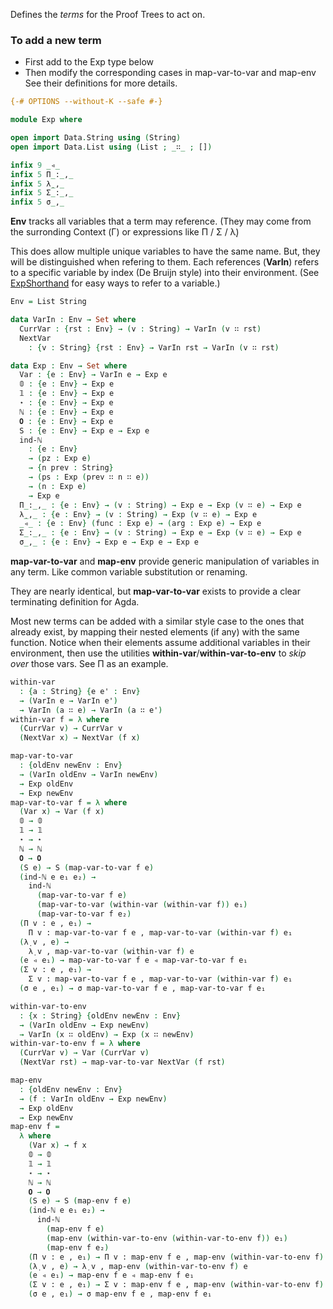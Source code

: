 Defines the *terms* for the Proof Trees to act on.

### To add a new term
- First add to the Exp type below
- Then modify the corresponding cases in map-var-to-var and map-env
See their definitions for more details.

```agda
{-# OPTIONS --without-K --safe #-}

module Exp where

open import Data.String using (String)
open import Data.List using (List ; _∷_ ; [])

infix 9 _◃_
infix 5 Π_꞉_,_
infix 5 λ̣_,_
infix 5 Σ_꞉_,_
infix 5 σ_,_

```
**Env** tracks all variables that a term may reference. (They may come from the surronding Context (Γ) or expressions like Π / Σ / λ̣)

This does allow multiple unique variables to have the same name. But, they will be distinguished when refering to them. Each references (**VarIn**) refers to a specific variable by index (De Bruijn style) into their environment. (See [ExpShorthand](ExpShorthand.lagda.md) for easy ways to refer to a variable.)
```agda
Env = List String

data VarIn : Env → Set where
  CurrVar : {rst : Env} → (v : String) → VarIn (v ∷ rst)
  NextVar
    : {v : String} {rst : Env} → VarIn rst → VarIn (v ∷ rst)

data Exp : Env → Set where
  Var : {e : Env} → VarIn e → Exp e
  𝟘 : {e : Env} → Exp e
  𝟙 : {e : Env} → Exp e
  ⋆ : {e : Env} → Exp e
  ℕ : {e : Env} → Exp e
  𝟎 : {e : Env} → Exp e
  S : {e : Env} → Exp e → Exp e
  ind-ℕ
    : {e : Env} 
    → (pz : Exp e)
    → {n prev : String}
    → (ps : Exp (prev ∷ n ∷ e))
    → (n : Exp e)
    → Exp e
  Π_꞉_,_ : {e : Env} → (v : String) → Exp e → Exp (v ∷ e) → Exp e
  λ̣_,_ : {e : Env} → (v : String) → Exp (v ∷ e) → Exp e
  _◃_ : {e : Env} (func : Exp e) → (arg : Exp e) → Exp e
  Σ_꞉_,_ : {e : Env} → (v : String) → Exp e → Exp (v ∷ e) → Exp e
  σ_,_ : {e : Env} → Exp e → Exp e → Exp e

```
**map-var-to-var** and **map-env** provide generic manipulation of variables in any term. Like common variable substitution or renaming.

They are nearly identical, but **map-var-to-var** exists to provide a clear terminating definition for Agda.

Most new terms can be added with a similar style case to the ones that already exist, by mapping their nested elements (if any) with the same function. Notice when their elements assume additional variables in their environment, then use the utilities **within-var**/**within-var-to-env** to *skip over* those vars. See Π as an example.
```agda
within-var
  : {a : String} {e e' : Env}
  → (VarIn e → VarIn e')
  → VarIn (a ∷ e) → VarIn (a ∷ e')
within-var f = λ where
  (CurrVar v) → CurrVar v
  (NextVar x) → NextVar (f x)

map-var-to-var
  : {oldEnv newEnv : Env}
  → (VarIn oldEnv → VarIn newEnv)
  → Exp oldEnv
  → Exp newEnv
map-var-to-var f = λ where
  (Var x) → Var (f x)
  𝟘 → 𝟘
  𝟙 → 𝟙
  ⋆ → ⋆
  ℕ → ℕ
  𝟎 → 𝟎
  (S e) → S (map-var-to-var f e)
  (ind-ℕ e e₁ e₂) →
    ind-ℕ
      (map-var-to-var f e)
      (map-var-to-var (within-var (within-var f)) e₁)
      (map-var-to-var f e₂)
  (Π v ꞉ e , e₁) →
    Π v ꞉ map-var-to-var f e , map-var-to-var (within-var f) e₁
  (λ̣ v , e) →
    λ̣ v , map-var-to-var (within-var f) e
  (e ◃ e₁) → map-var-to-var f e ◃ map-var-to-var f e₁
  (Σ v ꞉ e , e₁) →
    Σ v ꞉ map-var-to-var f e , map-var-to-var (within-var f) e₁
  (σ e , e₁) → σ map-var-to-var f e , map-var-to-var f e₁

within-var-to-env
  : {x : String} {oldEnv newEnv : Env}
  → (VarIn oldEnv → Exp newEnv)
  → VarIn (x ∷ oldEnv) → Exp (x ∷ newEnv)
within-var-to-env f = λ where
  (CurrVar v) → Var (CurrVar v)
  (NextVar rst) → map-var-to-var NextVar (f rst)

map-env
  : {oldEnv newEnv : Env}
  → (f : VarIn oldEnv → Exp newEnv)
  → Exp oldEnv
  → Exp newEnv
map-env f = 
  λ where
    (Var x) → f x
    𝟘 → 𝟘
    𝟙 → 𝟙
    ⋆ → ⋆
    ℕ → ℕ
    𝟎 → 𝟎
    (S e) → S (map-env f e)
    (ind-ℕ e e₁ e₂) →
      ind-ℕ
        (map-env f e)
        (map-env (within-var-to-env (within-var-to-env f)) e₁)
        (map-env f e₂)
    (Π v ꞉ e , e₁) → Π v ꞉ map-env f e , map-env (within-var-to-env f) e₁
    (λ̣ v , e) → λ̣ v , map-env (within-var-to-env f) e
    (e ◃ e₁) → map-env f e ◃ map-env f e₁
    (Σ v ꞉ e , e₁) → Σ v ꞉ map-env f e , map-env (within-var-to-env f) e₁
    (σ e , e₁) → σ map-env f e , map-env f e₁
```
